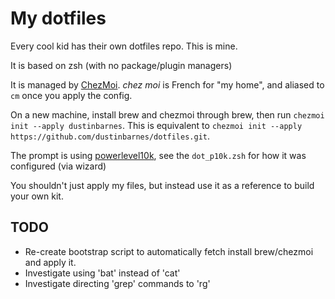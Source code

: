 # My dotfiles

Every cool kid has their own dotfiles repo. This is mine. 

It is based on zsh (with no package/plugin managers)

It is managed by [ChezMoi](https://www.chezmoi.io/quick-start/). *chez moi* is French for "my home", and aliased to `cm` once you apply the config.

On a new machine, install brew and chezmoi through brew, then run `chezmoi init --apply dustinbarnes`. This is equivalent to `chezmoi init --apply https://github.com/dustinbarnes/dotfiles.git`. 

The prompt is using [powerlevel10k](https://github.com/romkatv/powerlevel10k), see the `dot_p10k.zsh` for how it was configured (via wizard)

You shouldn't just apply my files, but instead use it as a reference to build your own kit. 

## TODO
- Re-create bootstrap script to automatically fetch install brew/chezmoi and apply it.
- Investigate using 'bat' instead of 'cat'
- Investigate directing 'grep' commands to 'rg'
